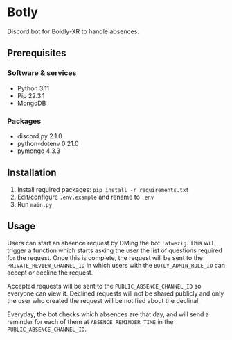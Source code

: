 # Botly
Discord bot for Boldly-XR to handle absences.

## Prerequisites
### Software & services
- Python 3.11
- Pip 22.3.1
- MongoDB

### Packages
- discord.py 2.1.0
- python-dotenv 0.21.0
- pymongo 4.3.3

## Installation
1. Install required packages: `pip install -r requirements.txt`
2. Edit/configure `.env.example` and rename to `.env`
3. Run `main.py`

## Usage
Users can start an absence request by DMing the bot `!afwezig`. This will trigger a function which starts asking the user the list of questions required for the request. Once this is complete, the request will be sent to the `PRIVATE_REVIEW_CHANNEL_ID` in which users with the `BOTLY_ADMIN_ROLE_ID` can accept or decline the request.

Accepted requests will be sent to the `PUBLIC_ABSENCE_CHANNEL_ID` so everyone can view it. Declined requests will not be shared publicly and only the user who created the request will be notified about the declinal.

Everyday, the bot checks which absences are that day, and will send a reminder for each of them at `ABSENCE_REMINDER_TIME` in the `PUBLIC_ABSENCE_CHANNEL_ID`.
